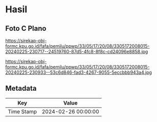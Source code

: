 # Hasil

## Foto C Plano

https://sirekap-obj-formc.kpu.go.id/fafa/pemilu/ppwp/33/05/17/20/08/3305172008015-20240225-230717--24519760-87d5-4fc8-8f8c-cd24096e8858.jpg

https://sirekap-obj-formc.kpu.go.id/fafa/pemilu/ppwp/33/05/17/20/08/3305172008015-20240225-230933--53c6d846-fad3-4267-9055-5eccbbb943a4.jpg


## Metadata

| Key        | Value               |
| ---------- | ------------------- |
| Time Stamp | 2024-02-26 00:00:00 |



